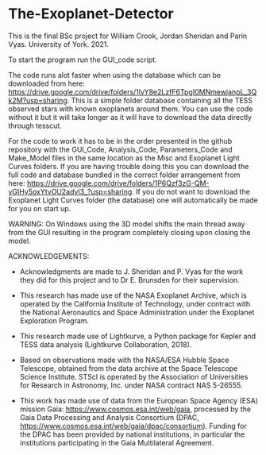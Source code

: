 # The-Exoplanet-Detector
This is the final BSc project for William Crook, Jordan Sheridan and Parin Vyas. University of York. 2021.

To start the program run the GUI_code script.

The code runs alot faster when using the database which can be downloaded from here: https://drive.google.com/drive/folders/1lvY8e2LzfF6TpgI0MNmewjanpL_3Qk2M?usp=sharing.
This is a simple folder database containing all the TESS observed stars with known exoplanets around them. You can use the code without it but it will take longer as it will have to download the data directly through tesscut.

For the code to work it has to be in the order presented in the github repository with the GUI_Code, Analysis_Code, Parameters_Code and Make_Model files in the same location as the Misc and Exoplanet Light Curves folders. If you are having trouble doing this you can download the full code and database bundled in the correct folder arrangement from here: https://drive.google.com/drive/folders/1P6Qzf3zG-QM-yGIHy5oxYtvOU2adyl3_?usp=sharing. If you do not want to download the Exoplanet Light Curves folder (the database) one will automatically be made for you on start up.

WARNING: On Windows using the 3D model shifts the main thread away from the GUI resulting in the program completely closing upon closing the model.

ACKNOWLEDGEMENTS:
- Acknowledgments are made to J. Sheridan and P. Vyas for the work they did for this project and to Dr E. Brunsden for their supervision.

- This research has made use of the NASA Exoplanet Archive, which is operated by the California Institute of Technology, under contract with the National Aeronautics and Space   Administration under the Exoplanet Exploration Program.

- This research made use of Lightkurve, a Python package for Kepler and TESS data analysis (Lightkurve Collaboration, 2018). 

- Based on observations made with the NASA/ESA Hubble Space Telescope, obtained from the data archive at the Space Telescope Science Institute. STScI is operated by the            Association of Universities for Research in Astronomy, Inc. under NASA contract NAS 5-26555.

- This work has made use of data from the European Space Agency (ESA) mission Gaia: https://www.cosmos.esa.int/web/gaia, processed by the Gaia Data Processing and Analysis       Consortium (DPAC, https://www.cosmos.esa.int/web/gaia/dpac/consortium). Funding for the DPAC has been provided by national institutions, in particular the institutions         participating in the Gaia Multilateral Agreement.

